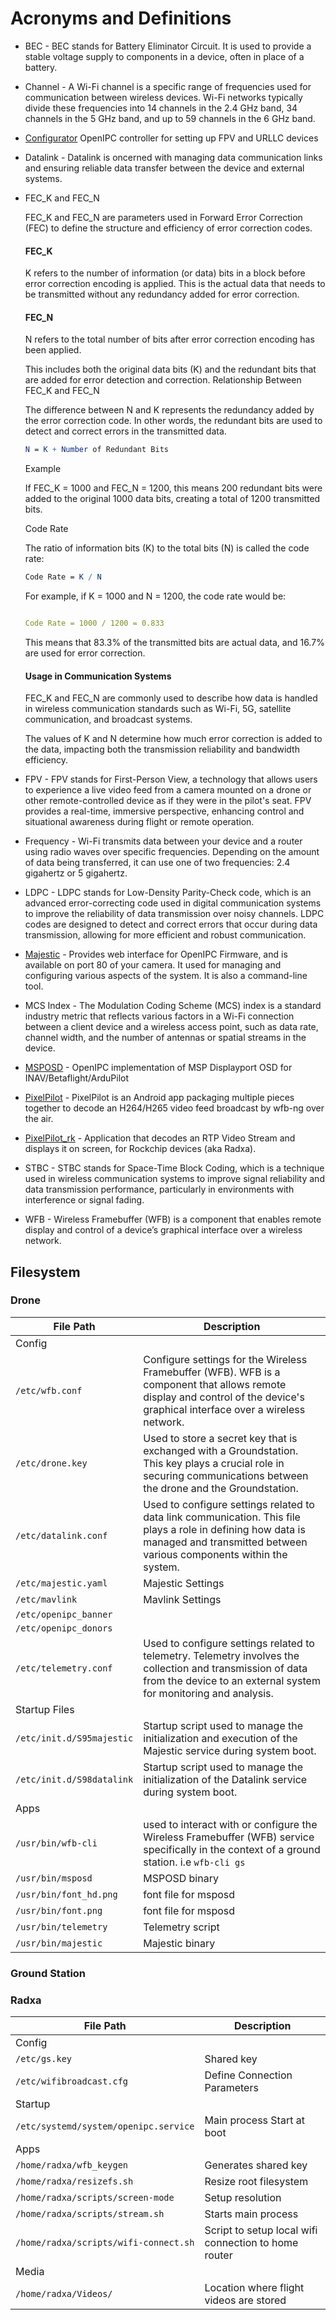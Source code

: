 # Acronyms and Definitions

* BEC - BEC stands for Battery Eliminator Circuit. It is used to provide a stable voltage supply to components in a device, often in place of a battery. 

* Channel - A Wi-Fi channel is a specific range of frequencies used for communication between wireless devices. Wi-Fi networks typically divide these frequencies into 14 channels in the 2.4 GHz band, 34 channels in the 5 GHz band, and up to 59 channels in the 6 GHz band.

* [Configurator](https://github.com/OpenIPC/configurator) OpenIPC controller for setting up FPV and URLLC devices

* Datalink - Datalink is oncerned with managing data communication links and ensuring reliable data transfer between the device and external systems.

* FEC_K and FEC_N

    FEC_K and FEC_N are parameters used in Forward Error Correction (FEC) to define the structure and efficiency of error correction codes.

    #### FEC_K

    K refers to the number of information (or data) bits in a block before error correction encoding is applied.
    This is the actual data that needs to be transmitted without any redundancy added for error correction.

    #### FEC_N

    N refers to the total number of bits after error correction encoding has been applied.

    This includes both the original data bits (K) and the redundant bits that are added for error detection and correction.
    Relationship Between FEC_K and FEC_N

    The difference between N and K represents the redundancy added by the error correction code. In other words, the redundant bits are used to detect and correct errors in the transmitted data.

    ```mathematica
    N = K + Number of Redundant Bits
    ```

    Example

    If FEC_K = 1000 and FEC_N = 1200, this means 200 redundant bits were added to the original 1000 data bits, creating a total of 1200 transmitted bits.

    Code Rate

    The ratio of information bits (K) to the total bits (N) is called the code rate:

    ```mathematica
    Code Rate = K / N
    ```

    For example, if K = 1000 and N = 1200, the code rate would be:

    ```yaml

    Code Rate = 1000 / 1200 = 0.833
    ```
    This means that 83.3% of the transmitted bits are actual data, and 16.7% are used for error correction.


    #### Usage in Communication Systems

    FEC_K and FEC_N are commonly used to describe how data is handled in wireless communication standards such as Wi-Fi, 5G, satellite communication, and broadcast systems.

    The values of K and N determine how much error correction is added to the data, impacting both the transmission reliability and bandwidth efficiency.

* FPV - FPV stands for First-Person View, a technology that allows users to experience a live video feed from a camera mounted on a drone or other remote-controlled device as if they were in the pilot's seat. FPV provides a real-time, immersive perspective, enhancing control and situational awareness during flight or remote operation.

* Frequency - Wi-Fi transmits data between your device and a router using radio waves over specific frequencies. Depending on the amount of data being transferred, it can use one of two frequencies: 2.4 gigahertz or 5 gigahertz.

* LDPC - LDPC stands for Low-Density Parity-Check code, which is an advanced error-correcting code used in digital communication systems to improve the reliability of data transmission over noisy channels. LDPC codes are designed to detect and correct errors that occur during data transmission, allowing for more efficient and robust communication.

* [Majestic](https://github.com/OpenIPC/majestic-webui) - Provides web interface for OpenIPC Firmware, and is available on port 80 of your camera. It used for managing and configuring various aspects of the system. It is also a command-line tool.

* MCS Index - The Modulation Coding Scheme (MCS) index is a standard industry metric that reflects various factors in a Wi-Fi connection between a client device and a wireless access point, such as data rate, channel width, and the number of antennas or spatial streams in the device.

* [MSPOSD](https://github.com/OpenIPC/msposd) - OpenIPC implementation of MSP Displayport OSD for INAV/Betaflight/ArduPilot

* [PixelPilot](https://github.com/OpenIPC/PixelPilot) - PixelPilot is an Android app packaging multiple pieces together to decode an H264/H265 video feed broadcast by wfb-ng over the air.

* [PixelPilot_rk](https://github.com/OpenIPC/PixelPilot_rk) - Application that decodes an RTP Video Stream and displays it on screen, for Rockchip devices (aka Radxa).

* STBC - STBC stands for Space-Time Block Coding, which is a technique used in wireless communication systems to improve signal reliability and data transmission performance, particularly in environments with interference or signal fading.

* WFB - Wireless Framebuffer (WFB) is a component that enables remote display and control of a device’s graphical interface over a wireless network. 

## Filesystem

### Drone


| File Path            | Description                                          |
|----------------------|------------------------------------------------------|
| Config                                                                     |
| `/etc/wfb.conf`      | Configure settings for the Wireless Framebuffer (WFB). WFB is a component that allows remote display and control of the device's graphical interface over a wireless network.                                    |
| `/etc/drone.key`     | Used to store a secret key that is exchanged with a Groundstation. This key plays a crucial role in securing communications between the drone and the Groundstation.     |
| `/etc/datalink.conf` | Used to configure settings related to data link communication. This file plays a role in defining how data is managed and transmitted between various components within the system.|
| `/etc/majestic.yaml` | Majestic Settings                                   |
| `/etc/mavlink`       | Mavlink Settings                                    |
| `/etc/openipc_banner`| |
| `/etc/openipc_donors`| |
| `/etc/telemetry.conf`| Used to configure settings related to telemetry. Telemetry involves the collection and transmission of data from the device to an external system for monitoring and analysis.|
| Startup Files                                                             |
| `/etc/init.d/S95majestic` | Startup script used to manage the initialization and execution of the Majestic service during system boot.      |
| `/etc/init.d/S98datalink` |  Startup script used to manage the initialization of the Datalink service during system boot.|
| Apps                                                                      |
| `/usr/bin/wfb-cli` | used to interact with or configure the Wireless Framebuffer (WFB) service specifically in the context of a ground station. i.e `wfb-cli gs` |
| `/usr/bin/msposd` | MSPOSD binary|
| `/usr/bin/font_hd.png` | font file for msposd |
| `/usr/bin/font.png` | font file for msposd |
| `/usr/bin/telemetry` | Telemetry script |
| `/usr/bin/majestic` | Majestic binary |


### Ground Station

### Radxa
| File Path            | Description                                          |
|----------------------|------------------------------------------------------|
| Config    |
| `/etc/gs.key` |  Shared key|
| `/etc/wifibroadcast.cfg` |  Define Connection Parameters|
| Startup |
| `/etc/systemd/system/openipc.service` | Main process Start at boot
| Apps |
| `/home/radxa/wfb_keygen` |  Generates shared key|
| `/home/radxa/resizefs.sh` | Resize root filesystem |
| `/home/radxa/scripts/screen-mode` | Setup resolution |
| `/home/radxa/scripts/stream.sh` | Starts main process |
| `/home/radxa/scripts/wifi-connect.sh` | Script to setup local wifi connection to home router|
| Media |
| `/home/radxa/Videos/` | Location where flight videos are stored|